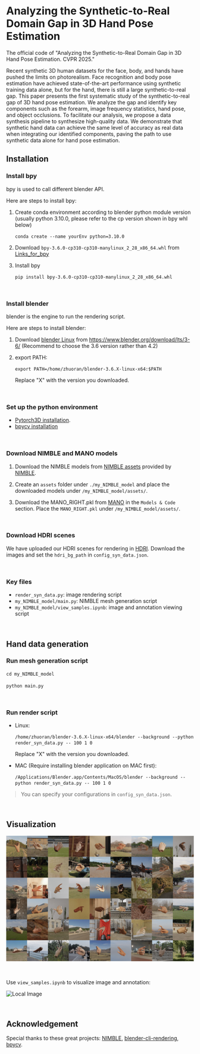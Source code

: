# Analyzing the Synthetic-to-Real Domain Gap in 3D Hand Pose Estimation

The official code of "Analyzing the Synthetic-to-Real Domain Gap in 3D Hand Pose Estimation. CVPR 2025."

Recent synthetic 3D human datasets for the face, body, and hands have pushed the limits on photorealism. Face recognition and body pose estimation have achieved state-of-the-art performance using synthetic training data alone, but for the hand, there is still a large synthetic-to-real gap. This paper presents the first systematic study of the synthetic-to-real gap of 3D hand pose estimation. We analyze the gap and identify key components such as the forearm, image frequency statistics, hand pose, and object occlusions. To facilitate our analysis, we propose a data synthesis pipeline to synthesize high-quality data. We demonstrate that synthetic hand data can achieve the same level of accuracy as real data when integrating our identified components, paving the path to use synthetic data alone for hand pose estimation.


## Installation

### Install bpy
bpy is used to call different blender API.

Here are steps to install bpy:
1. Create conda environment according to blender python module version (usually python 3.10.0, please refer to the cp version shown in bpy whl below)
    ```
    conda create --name yourEnv python=3.10.0
    ```

2. Download `bpy-3.6.0-cp310-cp310-manylinux_2_28_x86_64.whl` from [Links_for_bpy](https://packagemanager.rstudio.com/pypi/latest/simple/bpy/)

3. Install bpy
    ```
    pip install bpy-3.6.0-cp310-cp310-manylinux_2_28_x86_64.whl
    ```
<br>

### Install blender
blender is the engine to run the rendering script.

Here are steps to install blender:
1. Download [blender Linux](https://www.blender.org/download/release/Blender3.6/blender-3.6.21-linux-x64.tar.xz) from https://www.blender.org/download/lts/3-6/ (Recommend to choose the 3.6 version rather than 4.2)

2. export PATH:
    ```
    export PATH=/home/zhuoran/blender-3.6.X-linux-x64:$PATH
    ```
    Replace "X" with the version you downloaded.

<br>

### Set up the python environment

- [Pytorch3D installation](https://github.com/facebookresearch/pytorch3d/blob/main/INSTALL.md).
- [bpycv installation](https://github.com/DIYer22/bpycv?tab=readme-ov-file#-install)

<br>

### Download NIMBLE and MANO models
1. Download the NIMBLE models from [NIMBLE assets](https://drive.google.com/drive/folders/1g7DWuDW5nYI2VDbdemDK2dGVwVHV2a1X?usp=sharing) provided by [NIMBLE](https://github.com/reyuwei/NIMBLE_model).

2. Create an `assets` folder under `./my_NIMBLE_model` and place the downloaded models under `/my_NIMBLE_model/assets/`.

3. Download the MANO_RIGHT.pkl from [MANO](https://mano.is.tue.mpg.de/download.php) in the `Models & Code` section. Place the `MANO_RIGHT.pkl` under `/my_NIMBLE_model/assets/`.

<br>

### Download HDRI scenes

We have uploaded our HDRI scenes for rendering in [HDRI](https://hkustgz-my.sharepoint.com/:u:/g/personal/zzhao074_connect_hkust-gz_edu_cn/ERJY9YB9P95ArV4DFVM5jz8ByEkDL-7ddAtqYwaOYKyQ0A?e=dyDZUc). Download the images and set the `hdri_bg_path` in `config_syn_data.json`.

<br>

### Key files
- `render_syn_data.py`: image rendering script
- `my_NIMBLE_model/main.py`: NIMBLE mesh generation script
- `my_NIMBLE_model/view_samples.ipynb`: image and annotation viewing script

<br>

## Hand data generation

### Run mesh generation script
```
cd my_NIMBLE_model

python main.py
```

<br>

### Run render script

- Linux:
  ```
  /home/zhuoran/blender-3.6.X-linux-x64/blender --background --python render_syn_data.py -- 100 1 0
  ```
  Replace "X" with the version you downloaded.

- MAC (Require installing blender application on MAC first):
  ```
  /Applications/Blender.app/Contents/MacOS/blender --background --python render_syn_data.py -- 100 1 0
  ```

> You can specify your configurations in `config_syn_data.json`.

<br>

## Visualization

![Local Image](./img/syn_data.png)

<br>

Use `view_samples.ipynb` to visualize image and annotation:

![Local Image](./img/syn_data_w_label.png)

<br>

## Acknowledgement

Special thanks to these great projects: [NIMBLE](https://github.com/reyuwei/NIMBLE_model?tab=readme-ov-file), [blender-cli-rendering](https://github.com/yuki-koyama/blender-cli-rendering), [bpycv](https://github.com/DIYer22/bpycv).
